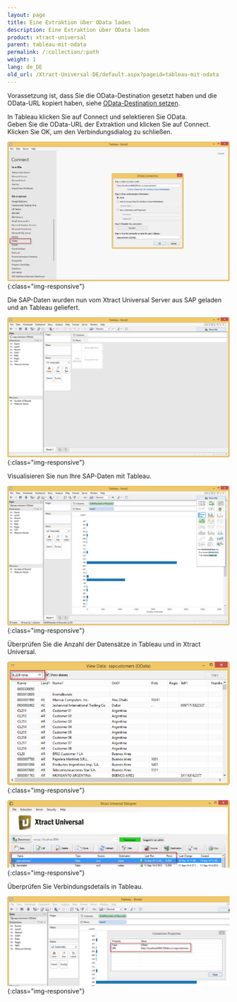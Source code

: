 ```yaml
---
layout: page
title: Eine Extraktion über OData laden
description: Eine Extraktion über OData laden
product: xtract-universal
parent: tableau-mit-odata
permalink: /:collection/:path
weight: 1
lang: de_DE
old_url: /Xtract-Universal-DE/default.aspx?pageid=tableau-mit-odata
---
```


Vorassetzung ist, dass Sie die OData-Destination gesetzt haben und die OData-URL kopiert haben, siehe [OData-Destination setzen](). 

In Tableau klicken Sie auf Connect und selektieren Sie OData. <br>
Geben Sie die OData-URL der Extraktion und klicken Sie auf Connect. <br>
Klicken Sie OK, um den Verbindungsdialog zu schließen. 

![Tableau-Connect-OData](/img/content/Tableau-Connect-OData.jpg){:class="img-responsive"}

Die SAP-Daten wurden nun vom Xtract Universal Server aus SAP geladen und an Tableau geliefert.

![Tableau-Data-Extracted](/img/content/Tableau-Data-Extracted.jpg){:class="img-responsive"}

Visualisieren Sie nun Ihre SAP-Daten  mit Tableau.

![Tableau-Data-Chart](/img/content/Tableau-Data-Chart.jpg){:class="img-responsive"}

Überprüfen Sie die Anzahl der Datensätze in Tableau und in Xtract Universal.

![Tableau-RowCount](/img/content/Tableau-RowCount.jpg){:class="img-responsive"}

![XU-OData-Extraction-Result](/img/content/XU-OData-Extraction-Result.jpg){:class="img-responsive"}

Überprüfen Sie Verbindungsdetails in Tableau.

![Tableau-Connection-Property](/img/content/Tableau-Connection-Property.jpg){:class="img-responsive"}


